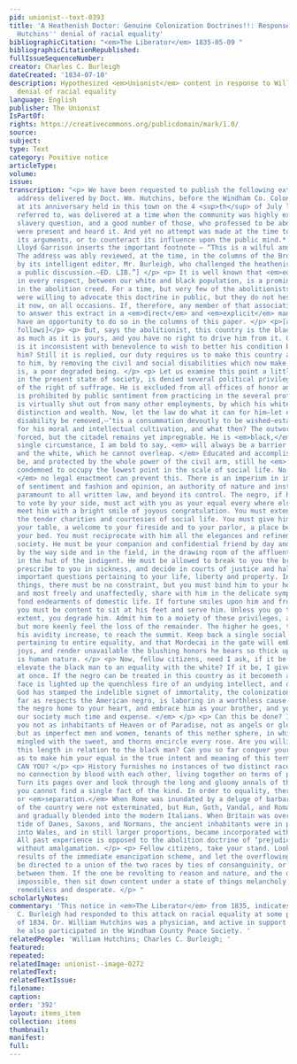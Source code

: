 ```yaml
---
pid: unionist--text-0393
title: 'A Heathenish Doctor: Genuine Colonization Doctrines!!: Response to William
  Hutchins'' denial of racial equality'
bibliographicCitation: "<em>The Liberator</em> 1835-05-09 "
bibliographicCitationRepublished: 
fullIssueSequenceNumber: 
creator: Charles C. Burleigh
dateCreated: '1834-07-10'
description: Hypothesized <em>Unionist</em> content in response to William Hutchins'
  denial of racial equality
language: English
publisher: The Unionist
IsPartOf: 
rights: https://creativecommons.org/publicdomain/mark/1.0/
source: 
subject: 
type: Text
category: Positive notice
articleType: 
volume: 
issue: 
transcription: "<p> We have been requested to publish the following extract from an
  address delivered by Doct. Wm. Hutchins, before the Windham Co. Colonization Society,
  at its anniversary held in this town on the 4 <sup>th</sup> of July last. The address
  referred to, was delivered at a time when the community was highly excited on the
  slavery question, and a good number of those, who professed to be abolitionists,
  were present and heard it. And yet no attempt was made at the time to overthrow
  its arguments, or to counteract its influence upon the public mind.* [Here, William
  Lloyd Garrison inserts the important footnote – “This is a wilful and flagrant falsehood.
  The address was ably reviewed, at the time, in the columns of the Brooklyn Unionist,
  by its intelligent editor, Mr. Burleigh, who challenged the heathenish doctor to
  a public discussion.—ED. LIB.”] </p> <p> It is well known that <em>equality</em>
  in every respect, between our white and black population, is a prominent feature
  in the abolition creed. For a time, but very few of the abolitionists themselves,
  were willing to advocate this doctrine in public, but they do not hesitate to do
  it now, on all occasions. If, therefore, any member of that association is disposed
  to answer this extract in a <em>direct</em> and <em>explicit</em> manner, he shall
  have an opportunity to do so in the columns of this paper. </p> <p>[actual speech
  follows]</p> <p> But, says the abolitionist, this country is the black man’s home
  as much as it is yours, and you have no right to drive him from it. Granted. But
  is it inconsistent with benevolence to wish to better his condition by removing
  him? Still it is replied, our duty requires us to make this country a pleasant home
  to him, by removing the civil and social disabilities which now make him what he
  is, a poor degraded being. </p> <p> Let us examine this point a little. The negro,
  in the present state of society, is denied several political privileges. He is deprived
  of the right of suffrage. He is excluded from all offices of honor and profit. He
  is prohibited by public sentiment from practicing in the several professions. He
  is virtually shut out from many other employments, by which his white neighbor earns
  distinction and wealth. Now, let the law do what it can for him—let every political
  disability be removed,—‘tis a consummation devoutly to be wished—establish institutions
  for his moral and intellectual cultivation, and what then? The outworks are indeed
  forced, but the citadel remains yet impregnable. He is <em>black,</em> and this
  single circumstance, I am bold to say, <em> will always be a barrier between him
  and the white, which he cannot overleap. </em> Educated and accomplished he may
  be, and protected by the whole power of the civil arm, still he <em> is forever
  condemned to occupy the lowest point in the scale of social life. No form of philanthropy,
  </em> no legal enactment can prevent this. There is an imperium in imperio, an empire
  of sentiment and fashion and opinion, an authority of nature and instinct, altogether
  paramount to all written law, and beyond its control. The negro, if he be allowed
  to vote by your side, must act with you as your equal every where else. You must
  meet him with a bright smile of joyous congratulation. You must extend to him all
  the tender charities and courtesies of social life. You must give him a seat at
  your table, a welcome to your fireside and to your parlor, a place beside you in
  your bed. You must reciprocate with him all the elegances and refinements of polished
  society. He must be your companion and confidential friend by day and by night,
  by the way side and in the field, in the drawing room of the affluent, as well as
  in the hut of the indigent. He must be allowed to break to you the bread of life—to
  prescribe to you in sickness, and decide in courts of justice and halls of legislation,
  important questions pertaining to your life, liberty and property. In all these
  things, there must be no constraint, but you must bind him to your heart of hearts,
  and most freely and unaffectedly, share with him in the delicate sympathies and
  fond endearments of domestic life. If fortune smiles upon him and frowns upon you,
  you must be content to sit at his feet and serve him. Unless you go to this full
  extent, you degrade him. Admit him to a moiety of these privileges, and he will
  but more keenly feel the loss of the remainder. The higher he goes, the more will
  his avidity increase, to reach the summit. Keep back a single social or civil right
  pertaining to entire equality, and that Mordecai in the gate will embitter all his
  joys, and render unavailable the blushing honors he bears so thick upon him. Such
  is human nature. </p> <p> Now, fellow citizens, need I ask, if it be possible to
  elevate the black man to an equality with the white? If it be, I give up the argument
  at once. If the negro can be treated in this country as it becometh a man, in whose
  face is lighted up the quenchless fire of an undying intellect, and on whose brow
  God has stamped the indelible signet of immortality, the colonization society, as
  far as respects the American negro, is laboring in a worthless cause. <em> Take
  the negro home to your heart, and embrace him as your brother, and you will save
  our society much time and expense. </em> </p> <p> Can this be done? I appeal to
  you not as inhabitants of Heaven or of Paradise, not as angels or glorified saints,
  but as imperfect men and women, tenants of this nether sphere, in which bitter is
  mingled with the sweet, and thorns encircle every rose. Are you willing to go all
  this length in relation to the black man? Can you so far conquer your antipathies
  as to make him your equal in the true intent and meaning of this term? ABOLITIONISTS,
  CAN YOU? </p> <p> History furnishes no instances of two distinct races of men, holding
  no connection by blood with each other, living together on terms of perfect equality.
  Turn its pages over and look through the long and gloomy annals of the past, and
  you cannot find a single fact of the kind. In order to equality, there must be <em>amalgamation</em>
  or <em>separation.</em> When Rome was inundated by a deluge of barbarians, the aboriginals
  of the country were not exterminated, but Hun, Goth, Vandal, and Roman united together,
  and gradually blended into the modern Italians. When Britain was overrun by a successive
  tide of Danes, Saxons, and Normans, the ancient inhabitants were in part driven
  into Wales, and in still larger proportions, became incorporated with their invaders.
  All past experience is opposed to the abolition doctrine of ‘prejudice vincible’
  without amalgamation. </p> <p> Fellow citizens, take your stand. Look at the ultimate
  results of the immediate emancipation scheme, and let the overflowings of your benevolence
  be directed to a union of the two races by ties of consanguinity, or to a separation
  between them. If the one be revolting to reason and nature, and the other be deemed
  impossible, then sit down content under a state of things melancholy indeed, but
  remediless and desperate. </p> "
scholarlyNotes: 
commentary: 'This notice in <em>The Liberator</em> from 1835, indicates that Charles
  C. Burleigh had responded to this attack on racial equality at some point in July
  of 1834. Dr. William Hutchins was a physician, and active in support of education;
  he also participated in the Windham County Peace Society. '
relatedPeople: 'William Hutchins; Charles C. Burleigh; '
featured: 
repeated: 
relatedImage: unionist--image-0272
relatedText: 
relatedTextIssue: 
filename: 
caption: 
order: '392'
layout: items_item
collection: items
thumbnail: 
manifest: 
full: 
---
```

